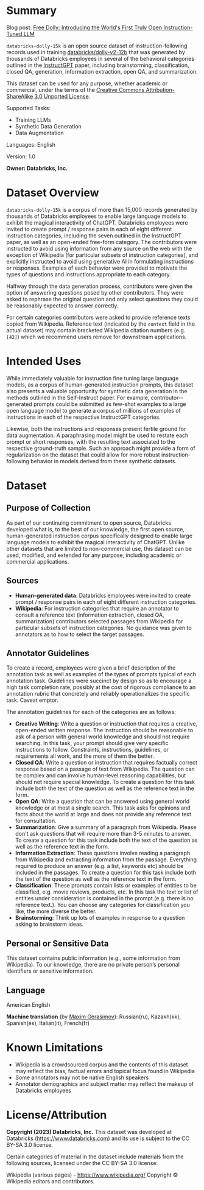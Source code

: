 # Summary

Blog post: [Free Dolly: Introducing the World's First Truly Open Instruction-Tuned LLM](https://www.databricks.com/blog/2023/04/12/dolly-first-open-commercially-viable-instruction-tuned-llm)

`databricks-dolly-15k` is an open source dataset of instruction-following records used in training [databricks/dolly-v2-12b](https://huggingface.co/databricks/dolly-v2-12b) that was generated by thousands of Databricks employees in several of the behavioral categories outlined in the [InstructGPT](https://arxiv.org/abs/2203.02155) paper, including brainstorming, classification, closed QA, generation, information extraction, open QA, and summarization.

This dataset can be used for any purpose, whether academic or commercial,  under the terms of the [Creative Commons Attribution-ShareAlike 3.0 Unported License](https://creativecommons.org/licenses/by-sa/3.0/legalcode).

Supported Tasks:
- Training LLMs
- Synthetic Data Generation
- Data Augmentation

Languages: English

Version: 1.0

**Owner: Databricks, Inc.**


# Dataset Overview
`databricks-dolly-15k` is a corpus of more than 15,000 records generated by thousands of Databricks employees to enable large language
models to exhibit the magical interactivity of ChatGPT. Databricks employees were invited to create prompt / response pairs in each of eight different instruction categories, including the seven outlined in the InstructGPT paper, as well as an open-ended free-form category. The contributors were instructed to avoid using information from any source on the web with the exception of Wikipedia (for particular subsets of instruction categories), and explicitly instructed to avoid using generative AI in formulating instructions or responses. Examples of each behavior were provided to motivate the
types of questions and instructions appropriate to each category.

Halfway through the data generation process, contributors were given the option of answering questions posed by other contributors. They were asked to rephrase the original question and only select questions they could be reasonably expected to answer correctly.

For certain categories contributors were asked to provide reference texts copied from Wikipedia. Reference text (indicated by the `context` field in the actual dataset) may contain bracketed Wikipedia citation numbers (e.g. `[42]`) which we recommend users remove for downstream applications.


# Intended Uses
While immediately valuable for instruction fine tuning large language models, as a corpus of human-generated instruction prompts, this dataset also presents a valuable opportunity for synthetic data generation in the methods outlined in the Self-Instruct paper. For example, contributor--generated prompts could be submitted as few-shot examples to a large open language model to generate a corpus of millions of examples of instructions in each of the respective InstructGPT categories.

Likewise, both the instructions and responses present fertile ground for data augmentation. A paraphrasing model might be used to restate each prompt or short responses, with the resulting text associated to the respective ground-truth sample. Such an approach might provide a form of regularization on the dataset that could allow for more robust instruction-following behavior in models derived from these synthetic datasets.


# Dataset
## Purpose of Collection
As part of our continuing commitment to open source, Databricks developed what is, to the best of our knowledge, the first open source, human-generated instruction corpus specifically designed to enable large language models to exhibit the magical interactivity of ChatGPT. Unlike other datasets that are limited to non-commercial use, this dataset can be used, modified, and extended for any purpose, including academic or commercial applications.

## Sources
- **Human-generated data**: Databricks employees were invited to create prompt / response pairs in each of eight different instruction categories.
- **Wikipedia**: For instruction categories that require an annotator to consult a reference text (information extraction, closed QA, summarization) contributors selected passages from Wikipedia for particular subsets of instruction categories.  No guidance was given to annotators as to how to select the target passages.

## Annotator Guidelines
To create a record, employees were given a brief description of the annotation task as well as examples of the types of prompts typical of each annotation task. Guidelines were succinct by design so as to encourage a high task completion rate, possibly at the cost of rigorous compliance to an annotation rubric that concretely and reliably operationalizes the specific task.  Caveat emptor.

The annotation guidelines for each of the categories are as follows:

- **Creative Writing**: Write a question or instruction that requires a creative, open-ended written response.  The instruction should be reasonable to ask of a person with general world knowledge and should not require searching. In this task, your prompt should give very specific instructions to follow. Constraints, instructions, guidelines, or requirements all work, and the more of them the better.
- **Closed QA**: Write a question or instruction that requires factually correct response based on a passage of text from Wikipedia. The question can be complex and can involve human-level reasoning capabilities, but should not require special knowledge. To create a question for this task include both the text of the question as well as the reference text in the form.
- **Open QA**: Write a question that can be answered using general world knowledge or at most a single search. This task asks for opinions and facts about the world at large and does not provide any reference text for consultation.
- **Summarization**: Give a summary of a paragraph from Wikipedia.  Please don't ask questions that will require more than 3-5 minutes to answer. To create a question for this task include both the text of the question as well as the reference text in the form.
- **Information Extraction**: These questions involve reading a paragraph from Wikipedia and extracting information from the passage.  Everything required to produce an answer (e.g. a list, keywords etc) should be included in the passages. To create a question for this task include both the text of the question as well as the reference text in the form.
- **Classification**: These prompts contain lists or examples of entities to be classified, e.g. movie reviews, products, etc.  In this task the text or list of entities under consideration is contained in the prompt (e.g. there is no reference text.). You can choose any categories for classification you like, the more diverse the better.
- **Brainstorming**: Think up lots of examples in response to a question asking to brainstorm ideas.

## Personal or Sensitive Data
This dataset contains public information (e.g., some information from Wikipedia). To our knowledge, there are no private person’s personal identifiers or sensitive information.

## Language
American English

**Machine translation** (by [Maxim Gerasimov](https://github.com/Lednik7)):
Russian(ru), Kazakh(kk), Spanish(es), Italian(it), French(fr)

# Known Limitations
- Wikipedia is a crowdsourced corpus and the contents of this dataset may reflect the bias, factual errors and topical focus found in Wikipedia
- Some annotators may not be native English speakers
- Annotator demographics and subject matter may reflect the makeup of Databricks employees

# License/Attribution
**Copyright (2023) Databricks, Inc.**
This dataset was developed at Databricks (https://www.databricks.com) and its use is subject to the CC BY-SA 3.0 license.

Certain categories of material in the dataset include materials from the following sources, licensed under the CC BY-SA 3.0 license:

Wikipedia (various pages) - https://www.wikipedia.org/
Copyright © Wikipedia editors and contributors.
